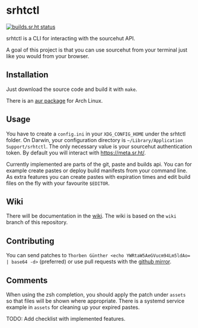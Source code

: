 # srhtctl

[![builds.sr.ht status](https://builds.xenrox.net/~xenrox/srhtctl.svg)](https://builds.xenrox.net/~xenrox/srhtctl?)

srhtctl is a CLI for interacting with the sourcehut API.

A goal of this project is that you can use sourcehut from your terminal just like you would from your browser.

## Installation

Just download the source code and build it with `make`.

There is an [aur package](https://aur.archlinux.org/packages/srhtctl/) for Arch Linux.

## Usage

You have to create a `config.ini` in your `XDG_CONFIG_HOME` under the srhtctl folder.
On Darwin, your configuration directory is `~/Library/Application Support/srhtctl`.
The only necessary value is your sourcehut authentication token.
By default you will interact with https://meta.sr.ht/.

Currently implemented are parts of the git, paste and builds api.
You can for example create pastes or deploy build manifests from your command line.
As extra features you can create pastes with expiration times and edit build files on the fly with your favourite `$EDITOR`.

## Wiki

There will be documentation in the [wiki](https://man.xenrox.net/~xenrox/srhtctl/).
The wiki is based on the `wiki` branch of this repository.

## Contributing

You can send patches to `Thorben Günther <echo YWRtaW5AeGVucm94Lm5ldAo= | base64 -d>`
(preferred) or use pull requests with the [github mirror](https://github.com/xenrox/srhtctl).

## Comments

When using the zsh completion, you should apply the patch under `assets` so that files will be shown where appropriate.
There is a systemd service example in `assets` for cleaning up your expired pastes.

TODO: Add checklist with implemented features.
